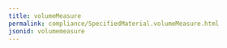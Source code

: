 ```yaml
---
title: volumeMeasure
permalink: compliance/SpecifiedMaterial.volumeMeasure.html
jsonid: volumemeasure
---
```

